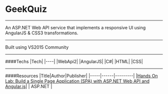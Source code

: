 # GeekQuiz
---

An ASP.NET Web API service that implements a responsive UI using AngularJS &amp; CSS3 transformations.

---

Built using VS2015 Community

---

####Techs
|Tech|
|----|
|WebApi2|
|AngularJS|
|C#|
|HTML|
|CSS|


---

####Resources
|Title|Author|Publisher|
|-----|------|---------|
|[Hands On Lab: Build a Single Page Application (SPA) with ASP.NET Web API and Angular.js](http://www.asp.net/web-api/overview/getting-started-with-aspnet-web-api/build-a-single-page-application-spa-with-aspnet-web-api-and-angularjs)| | ASP.NET |
